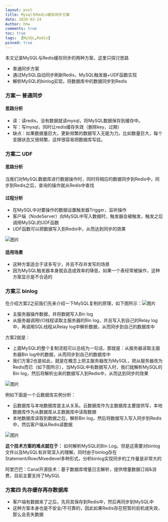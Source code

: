 ```yaml
---
layout: post
title: Mysql与Redis缓存同步方案
date: 2020-03-24
Author: hhw
comments: true
toc: true
tags:  [MySQL,Redis]
pinned: true
---
```


本文记录MySQL与Redis缓存同步的两种方案，这里只探讨思路

- 普通同步方案
- 通过MySQL自动同步刷新Redis，MySQL触发器+UDF函数实现
- 解析MySQL的binlog实现，将数据库中的数据同步到Redis

### 方案一 普通同步

#### 思路分析

- 读：读redis，没有数据就读mysql，将MySQL数据保存到缓存中。
- 写：写mysql，同时让redis缓存失效（删除key，过期）
- 缺点：如果数据量巨大，更新频繁的数据写入无能为力。比如数量巨大，每个变跟状态又很频繁，这样很容易把数据库写挂。

### 方案二 UDF

#### 思路分析

当我们对MySQL数据库进行数据操作时，同时将相应的数据同步到Redis中，同步到Redis之后，查询的操作就从Redis中查找

#### 过程分析

- 在MySQL中对要操作的数据设置触发器Trigger，监听操作
- 客户端（NodeServer）向MySQL中写入数据时，触发器会被触发，触发之后调用MySQL的UDF函数
- UDF函数可以把数据写入到Redis中，从而达到同步的效果

![图片](https://blog-1302755396.cos.ap-shanghai.myqcloud.com/blog/20210324174603.png)

#### 适用场景

- 这种方案适合于读多写少，并且不存并发写的场景
- 因为MySQL触发器本身就会造成效率的降低，如果一个表经常被操作，这种方案显示是不合适的



### 方案三 binlog

在介绍方案2之前我们先来介绍一下MySQL复制的原理，如下图所示：![图片](https://blog-1302755396.cos.ap-shanghai.myqcloud.com/blog/20210324175303.png)

- 主服务器操作数据，并将数据写入Bin log
- 从服务器调用I/O线程读取主服务器的Bin log，并且写入到自己的Relay log中，再调用SQL线程从Relay log中解析数据，从而同步到自己的数据库中

方案2就是：

- 上面MySQL的整个复制流程可以总结为一句话，那就是：从服务器读取主服务器Bin log中的数据，从而同步到自己的数据库中
- 我们方案2也是如此，就是在概念上把主服务器改为MySQL，把从服务器改为Redis而已（如下图所示），当MySQL中有数据写入时，我们就解析MySQL的Bin log，然后将解析出来的数据写入到Redis中，从而达到同步的效果

![图片](https://blog-1302755396.cos.ap-shanghai.myqcloud.com/blog/20210324175307.png)

例如下面是一个云数据库实例分析：

- 云数据库与本地数据库是主从关系。云数据库作为主数据库主要提供写，本地数据库作为从数据库从主数据库中读取数据
- 本地数据库读取到数据之后，解析Bin log，然后将数据写入写入同步到Redis中，然后客户端从Redis读数据

![图片](https://blog-1302755396.cos.ap-shanghai.myqcloud.com/blog/20210324175311.png)

**这个技术方案的难点就在于：** 如何解析MySQL的Bin Log。但是这需要对binlog文件以及MySQL有非常深入的理解，同时由于binlog存在Statement/Row/Mixedlevel多种形式，分析binlog实现同步的工作量是非常大的

阿里巴巴：Canal开源技术：基于数据库增量日志解析，提供增量数据订阅&消费，目前主要支持了MySQL

### 方案四 先存缓存再存数据库

- 客户端有数据来了之后，先将其保存到Redis中，然后再同步到MySQL中
- 这种方案本身也是不安全/不可靠的，因此如果Redis存在短暂的宕机或失效，那么会丢失数据

